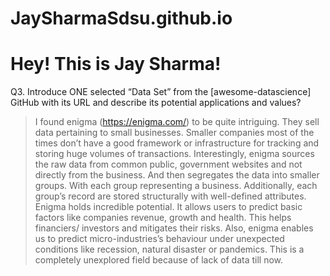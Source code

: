 # JaySharmaSdsu.github.io

# Hey! This is Jay Sharma!

Q3. Introduce ONE selected “Data Set” from the [awesome-datascience] GitHub with its URL and describe its potential applications and values?
> I found enigma (https://enigma.com/) to be quite intriguing. They sell data pertaining to small businesses. Smaller companies most of the times don’t have a good framework or infrastructure for tracking and storing huge volumes of transactions. Interestingly, enigma sources the raw data from common public, government websites and not directly from the business. And then segregates the data into smaller groups. With each group representing a business. Additionally, each group’s record are stored structurally with well-defined attributes.  
Enigma holds incredible potential. It allows users to predict basic factors like companies revenue, growth and health. This helps financiers/ investors and mitigates their risks. Also, enigma enables us to predict micro-industries’s  behaviour under unexpected conditions like recession, natural disaster or pandemics. This is a completely unexplored field because of lack of data till now. 


